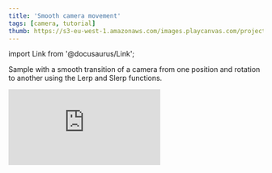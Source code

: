 ```yaml
---
title: 'Smooth camera movement'
tags: [camera, tutorial]
thumb: https://s3-eu-west-1.amazonaws.com/images.playcanvas.com/projects/12/437461/2E89D4-image-75.jpg
---
```


import Link from '@docusaurus/Link';

Sample with a smooth transition of a camera from one position and rotation to another using the Lerp and Slerp functions.

<div className="iframe-container">
    <iframe loading="lazy" src="https://playcanv.as/p/T7VKMrs8/" title="Smooth camera movement" webkitallowfullscreen="true" mozallowfullscreen="true" allow="autoplay" allowfullscreen="true" allowvr="" scrolling="no" frameborder="0" />
</div>

<Link to='https://playcanvas.com/editor/project/437461/'>Open Project ↗</Link>
